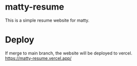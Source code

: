 # matty-resume

This is a simple resume website for matty.

# Deploy

If merge to main branch, the website will be deployed to vercel.
https://matty-resume.vercel.app/
